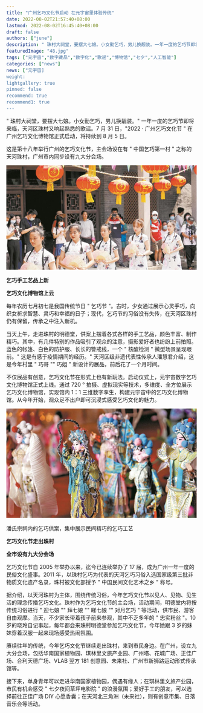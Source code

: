 ```yaml
---
title: "广州乞巧文化节启动 在元宇宙里体验传统"
date: 2022-08-02T21:57:40+08:00
lastmod: 2022-08-02T16:45:40+08:00
draft: false
authors: ["june"]
description: " 珠村大祠堂，要摆大七娘。小女勤乞巧，男儿换靓装。一年一度的乞巧节即将来临，天河区珠村又响起熟悉的歌谣。7 月 31 日，2022 · 广州乞巧文化节在广州乞巧文化博物馆正式启动，将持续到 8 月 5 日。"
featuredImage: "48.jpg"
tags: ["元宇宙","数字藏品","数字化","歌谣","博物馆","七夕","人工智能"]
categories: ["news"]
news: ["元宇宙]
weight: 
lightgallery: true
pinned: false
recommend: true
recommend1: true
---
```


" 珠村大祠堂，要摆大七娘。小女勤乞巧，男儿换靓装。" 一年一度的乞巧节即将来临，天河区珠村又响起熟悉的歌谣。7 月 31 日，"2022 · 广州乞巧文化节 " 在广州乞巧文化博物馆正式启动，将持续到 8 月 5 日。

这是第十八年举行广州的乞巧文化节，主会场设在有 " 中国乞巧第一村 " 之称的天河珠村，广州市内同步设有九大分会场。

![img](46.png)



**乞巧手工艺品上新**

**乞巧文化博物馆上云**

每年农历七月初七是我国传统节日 " 乞巧节 "。古时，少女通过展示心灵手巧，向织女祈求智慧、灵巧和幸福的日子；现代，乞巧节的习俗没有失传，在天河区珠村仍有保留，传承之中注入新机。

当天上午，走进珠村的明德堂，供案上摆着各式各样的手工艺品，颜色丰富、制作精巧。其中，有几件特别的作品吸引了观众的注意，摄影爱好者也纷纷上前拍照。蓝色的帐篷、白色的防护服、长长的警戒线，一个 " 核酸检测 " 微型场景呈现眼前。" 这是有感于疫情期间的经历。" 天河区级非遗代表性传承人潘慧君介绍，这是今年村里 " 巧哥 "" 巧姐 " 新设计的展品，前后花了一个月时间。

不仅展品有创意，乞巧文化节在形式上也有新玩法。启动仪式上，元宇宙数字乞巧文化博物馆正式上线。通过 720 ° 拍摄、虚拟现实等技术，多维度、全方位展示乞巧文化博物馆，实现馆内 1：1 三维数字孪生，构建元宇宙中的乞巧文化博物馆。从今年开始，观众足不出户即可沉浸式感受乞巧文化的魅力。

![img](47.png)

潘氏宗祠内的乞巧供案，集中展示民间精巧的乞巧工艺



**乞巧文化节走出珠村**

**全市设有九大分会场**

乞巧文化节自 2005 年举办以来，迄今已连续举办了 17 届，成为广州一年一度的民俗文化盛事。2011 年，以珠村乞巧为代表的天河乞巧习俗入选国家级第三批非物质文化遗产名录，珠村被文化部授予 " 中国民间文化艺术之乡 " 称号。

据介绍，以天河珠村为主体，围绕传统习俗，今年乞巧文化节以见人、见物、见生活的理念传播乞巧文化。珠村作为乞巧文化节的主会场，活动期间，明德堂内将按传统习俗进行 " 迎七娘 "" 拜七娘 "" 睇七娘 "" 对月乞巧 " 等活动，供市民、游客自由观摩。当天，不少家长带着孩子前来参观，其中不乏多年的 " 忠实粉丝 "。10 岁的晓玲自记事起，每年都会来珠村明德堂参加乞巧文化节，今年她跟 3 岁的妹妹穿着汉服一起来现场感受热闹氛围。

赓续往年的传统，今年乞巧文化节继续走出珠村，来到市民身边。在广州，设立九大分会场，包括华南国家植物园、琪林里文旅产业园、广州塔、花城广场、正佳广场、合利天德广场、VLAB 翌方 181 创意园、未来社、广州市新狮路运动形式传承馆等。

接下来，单身青年可以走进华南国家植物园，偶遇有缘人；在琪林里文旅产业园，市民有机会感受 " 七夕夜间草坪电影院 " 的浪漫氛围；爱好手工的朋友，可以选择前往正佳广场 DIY 心愿香囊；在天河北三角洲（未来社），则有创意市集、日落音乐会等活动。
